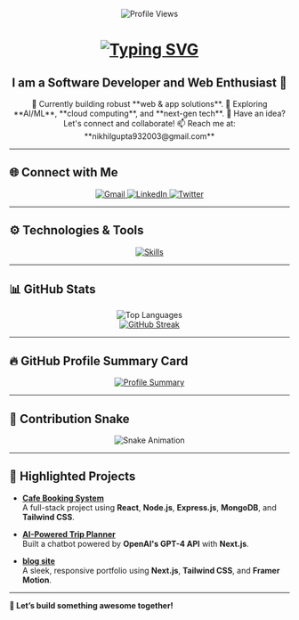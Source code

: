 <p align="center">
  <img src="https://komarev.com/ghpvc/?username=Nikhil8767&style=for-the-badge" alt="Profile Views" />
</p>

<h1 align="center">
  <a href="https://git.io/typing-svg">
    <img src="https://readme-typing-svg.demolab.com?font=Poppins&weight=600&size=35&duration=4000&pause=300&color=1A9FF7&center=true&vCenter=true&width=435&lines=Hi+There!+%F0%9F%91%8B;I'm+Nikhil+Gupta!;Full-Stack+Developer+%F0%9F%92%BB;Let's+Build+Something+Awesome!" alt="Typing SVG" />
  </a>
</h1>

<h2 align="center">I am a Software Developer and Web Enthusiast 🚀</h2>

<div align="center">
  🔭 Currently building robust **web & app solutions**.  
  🌱 Exploring **AI/ML**, **cloud computing**, and **next-gen tech**.  
  💬 Have an idea? Let's connect and collaborate!  
  📫 Reach me at: **nikhilgupta932003@gmail.com**  
</div>

---

## 🌐 Connect with Me

<div align="center">
  <a href="mailto:nikhilgupta932003@gmail.com">
    <img src="https://img.shields.io/badge/Gmail-D14836?style=for-the-badge&logo=gmail&logoColor=white" alt="Gmail">
  </a>
  <a href="https://www.linkedin.com/in/nikhil-gupta-647202295">
    <img src="https://img.shields.io/badge/LinkedIn-0077B5?style=for-the-badge&logo=linkedin&logoColor=white" alt="LinkedIn">
  </a>
  <a href="https://twitter.com/">
    <img src="https://img.shields.io/badge/Twitter-1DA1F2?style=for-the-badge&logo=twitter&logoColor=white" alt="Twitter">
  </a>
</div>

---

## ⚙️ Technologies & Tools

<p align="center">
  <a href="https://skillicons.dev">
    <img src="https://skillicons.dev/icons?i=c,cpp,java,python,js,nodejs,expressjs,ts,html,css,git,github,react,nextjs,go,golang,figma,shadcn,vite,prisma,postman,vscode,mysql,postgres,mongodb,prisma,tailwind,docker,aws,vercel&perline=8" alt="Skills">
  </a>
</p>

---

## 📊 GitHub Stats

<div align="center">
  <img src="https://github-readme-stats.vercel.app/api/top-langs/?username=Nikhil8767&layout=compact&theme=radical&langs_count=10&include_all_commits=true&exclude_repo=github-readme-stats" alt="Top Languages" />
  <br />
  <a href="https://git.io/streak-stats">
    <img src="https://streak-stats.demolab.com?user=Nikhil8767&theme=radical" alt="GitHub Streak" />
  </a>
</div>


---

## 🔥 GitHub Profile Summary Card

<div align="center">
  <a href="http://github-profile-summary-cards.vercel.app/api/cards/profile-details?username=Nikhil8767&theme=dracula">
    <img src="http://github-profile-summary-cards.vercel.app/api/cards/profile-details?username=Nikhil8767&theme=dracula" alt="Profile Summary">
  </a>
</div>

---

## 🐍 Contribution Snake

<div align="center">
  <img src="https://github.com/Nikhil8767/Nikhil8767/blob/output/github-contribution-grid-snake-dark.svg" alt="Snake Animation" />
</div>

---

## 🌟 Highlighted Projects

- **[Cafe Booking System]()**  
  A full-stack project using **React**, **Node.js**, **Express.js**, **MongoDB**, and **Tailwind CSS**.
  
- **[AI-Powered Trip Planner]()**  
  Built a chatbot powered by **OpenAI's GPT-4 API** with **Next.js**.

- **[blog site](https://github.com/Nikhil8767/portfolio)**  
  A sleek, responsive portfolio using **Next.js**, **Tailwind CSS**, and **Framer Motion**.


---

**🌟 Let’s build something awesome together!**
